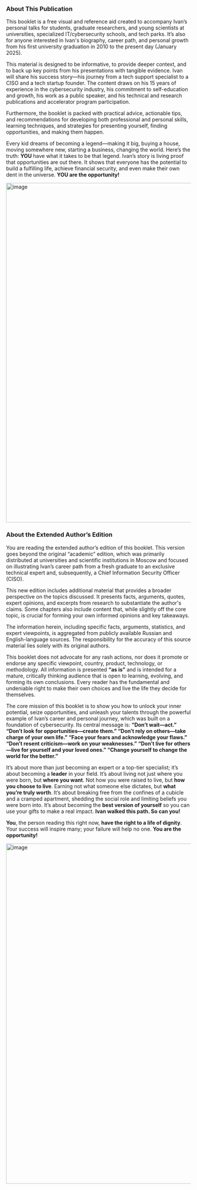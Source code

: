 

### **About This Publication**

This booklet is a free visual and reference aid created to accompany Ivan’s personal talks for students, graduate researchers, and young scientists at universities, specialized IT/cybersecurity schools, and tech parks. It’s also for anyone interested in Ivan's biography, career path, and personal growth from his first university graduation in 2010 to the present day (January 2025).

This material is designed to be informative, to provide deeper context, and to back up key points from his presentations with tangible evidence. Ivan will share his success story—his journey from a tech support specialist to a CISO and a tech startup founder. The content draws on his 15 years of experience in the cybersecurity industry, his commitment to self-education and growth, his work as a public speaker, and his technical and research publications and accelerator program participation.

Furthermore, the booklet is packed with practical advice, actionable tips, and recommendations for developing both professional and personal skills, learning techniques, and strategies for presenting yourself, finding opportunities, and making them happen.

Every kid dreams of becoming a legend—making it big, buying a house, moving somewhere new, starting a business, changing the world. Here’s the truth: **YOU** have what it takes to be that legend. Ivan’s story is living proof that opportunities are out there. It shows that everyone has the potential to build a fulfilling life, achieve financial security, and even make their own dent in the universe. **YOU are the opportunity!**

<img width="655" height="922" alt="image" src="https://github.com/user-attachments/assets/66a595da-1428-40fe-9241-2c26da17db5f" />

### **About the Extended Author’s Edition**

You are reading the extended author’s edition of this booklet. This version goes beyond the original “academic” edition, which was primarily distributed at universities and scientific institutions in Moscow and focused on illustrating Ivan’s career path from a fresh graduate to an exclusive technical expert and, subsequently, a Chief Information Security Officer (CISO).

This new edition includes additional material that provides a broader perspective on the topics discussed. It presents facts, arguments, quotes, expert opinions, and excerpts from research to substantiate the author's claims. Some chapters also include content that, while slightly off the core topic, is crucial for forming your own informed opinions and key takeaways.

The information herein, including specific facts, arguments, statistics, and expert viewpoints, is aggregated from publicly available Russian and English-language sources. The responsibility for the accuracy of this source material lies solely with its original authors.

This booklet does not advocate for any rash actions, nor does it promote or endorse any specific viewpoint, country, product, technology, or methodology. All information is presented **“as is”** and is intended for a mature, critically thinking audience that is open to learning, evolving, and forming its own conclusions. Every reader has the fundamental and undeniable right to make their own choices and live the life they decide for themselves.

The core mission of this booklet is to show you how to unlock your inner potential, seize opportunities, and unleash your talents through the powerful example of Ivan’s career and personal journey, which was built on a foundation of cybersecurity. Its central message is: **“Don’t wait—act.” “Don’t look for opportunities—create them.” “Don’t rely on others—take charge of your own life.” “Face your fears and acknowledge your flaws.” “Don’t resent criticism—work on your weaknesses.” “Don’t live for others—live for yourself and your loved ones.” “Change yourself to change the world for the better.”**

It’s about more than just becoming an expert or a top-tier specialist; it’s about becoming a **leader** in your field. It’s about living not just where you were born, but **where you want**. Not how you were raised to live, but **how you choose to live**. Earning not what someone else dictates, but **what you’re truly worth**. It’s about breaking free from the confines of a cubicle and a cramped apartment, shedding the social role and limiting beliefs you were born into. It’s about becoming the **best version of yourself** so you can use your gifts to make a real impact. **Ivan walked this path. So can you!**

**You**, the person reading this right now, **have the right to a life of dignity**. Your success will inspire many; your failure will help no one. **You are the opportunity!**

<img width="656" height="924" alt="image" src="https://github.com/user-attachments/assets/5025b553-a243-4813-b634-f23f4186286b" />

